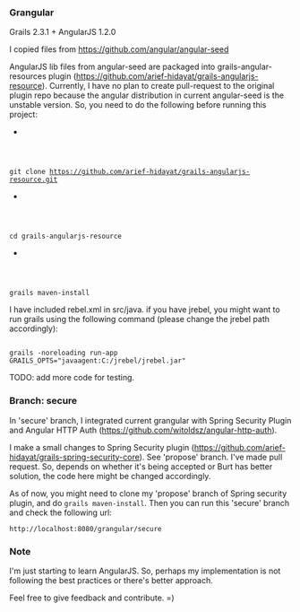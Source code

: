 ### Grangular

Grails 2.3.1 + AngularJS 1.2.0

I copied files from https://github.com/angular/angular-seed

AngularJS lib files from angular-seed are packaged into grails-angular-resources plugin (https://github.com/arief-hidayat/grails-angularjs-resource).
Currently, I have no plan to create pull-request to the original plugin repo because the angular distribution in current angular-seed is the unstable version.
So, you need to do the following before running this project:

* <code>
git clone https://github.com/arief-hidayat/grails-angularjs-resource.git
</code>
* <code>
cd grails-angularjs-resource
</code>
* <code>
grails maven-install
</code>

I have included rebel.xml in src/java. if you have jrebel, you might want to run grails using the following command (please change the jrebel path accordingly):

<code>
grails -noreloading run-app GRAILS_OPTS="javaagent:C:/jrebel/jrebel.jar"
</code>

TODO: add more code for testing.

### Branch: secure

In 'secure' branch, I integrated current grangular with Spring Security Plugin and Angular HTTP Auth (https://github.com/witoldsz/angular-http-auth).

I make a small changes to Spring Security plugin (https://github.com/arief-hidayat/grails-spring-security-core). See 'propose' branch.
I've made pull request. So, depends on whether it's being accepted or Burt has better solution, the code here might be changed accordingly.

As of now, you might need to clone my 'propose' branch of Spring security plugin, and do <code>grails maven-install</code>.
Then you can run this 'secure' branch and check the following url:

<code>http://localhost:8080/grangular/secure</code>

### Note

I'm just starting to learn AngularJS. So, perhaps my implementation is not following the best practices or there's better approach.

Feel free to give feedback and contribute. =)
